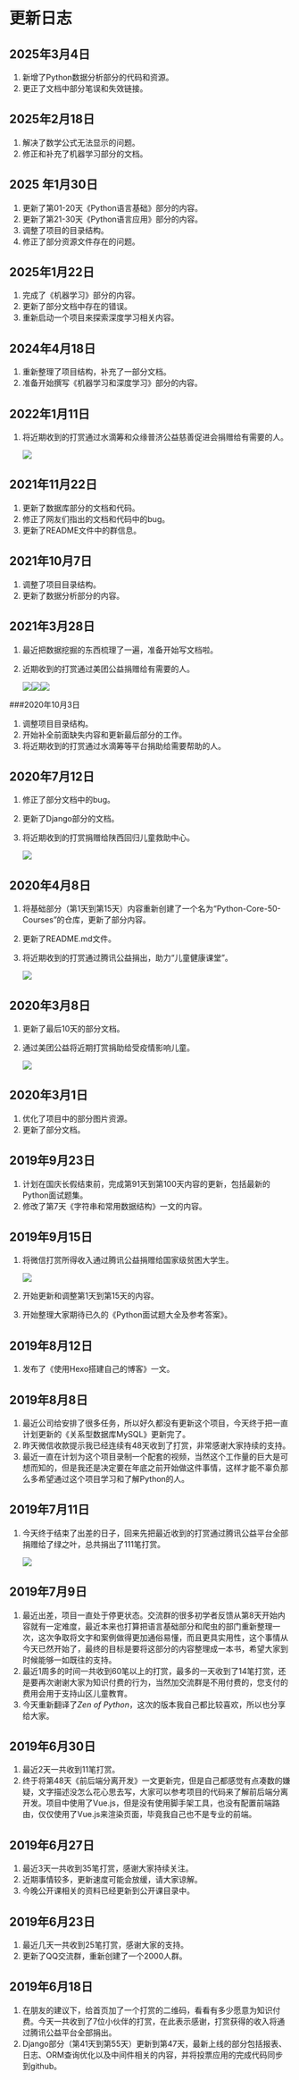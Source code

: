 # 更新日志

## 2025年3月4日

1. 新增了Python数据分析部分的代码和资源。
2. 更正了文档中部分笔误和失效链接。

## 2025年2月18日

1. 解决了数学公式无法显示的问题。
2. 修正和补充了机器学习部分的文档。

## 2025 年1月30日

1. 更新了第01-20天《Python语言基础》部分的内容。
2. 更新了第21-30天《Python语言应用》部分的内容。
3. 调整了项目的目录结构。
4. 修正了部分资源文件存在的问题。

## 2025年1月22日

1. 完成了《机器学习》部分的内容。
2. 更新了部分文档中存在的错误。
3. 重新启动一个项目来探索深度学习相关内容。

## 2024年4月18日

1. 重新整理了项目结构，补充了一部分文档。
2. 准备开始撰写《机器学习和深度学习》部分的内容。

## 2022年1月11日

1.  将近期收到的打赏通过水滴筹和众缘普济公益慈善促进会捐赠给有需要的人。

    ![](.gitbook/assets/ABF827024EA535099DC0E6A66A336C51.png)

## 2021年11月22日

1. 更新了数据库部分的文档和代码。
2. 修正了网友们指出的文档和代码中的bug。
3. 更新了README文件中的群信息。

## 2021年10月7日

1. 调整了项目目录结构。
2. 更新了数据分析部分的内容。

## 2021年3月28日

1. 最近把数据挖掘的东西梳理了一遍，准备开始写文档啦。
2.  近期收到的打赏通过美团公益捐赠给有需要的人。

    ![](.gitbook/assets/donation6.png)![](.gitbook/assets/donation7.png)![](.gitbook/assets/donation8.png)

\###2020年10月3日

1. 调整项目目录结构。
2. 开始补全前面缺失内容和更新最后部分的工作。
3. 将近期收到的打赏通过水滴筹等平台捐助给需要帮助的人。

## 2020年7月12日

1. 修正了部分文档中的bug。
2. 更新了Django部分的文档。
3.  将近期收到的打赏捐赠给陕西回归儿童救助中心。

    ![](.gitbook/assets/donation5.png)

## 2020年4月8日

1. 将基础部分（第1天到第15天）内容重新创建了一个名为“Python-Core-50-Courses”的仓库，更新了部分内容。
2. 更新了README.md文件。
3.  将近期收到的打赏通过腾讯公益捐出，助力“儿童健康课堂”。

    ![](.gitbook/assets/donation4.png)

## 2020年3月8日

1. 更新了最后10天的部分文档。
2.  通过美团公益将近期打赏捐助给受疫情影响儿童。

    ![](.gitbook/assets/donation3.png)

## 2020年3月1日

1. 优化了项目中的部分图片资源。
2. 更新了部分文档。

## 2019年9月23日

1. 计划在国庆长假结束前，完成第91天到第100天内容的更新，包括最新的Python面试题集。
2. 修改了第7天《字符串和常用数据结构》一文的内容。

## 2019年9月15日

1.  将微信打赏所得收入通过腾讯公益捐赠给国家级贫困大学生。

    ![](.gitbook/assets/donation2.png)
2. 开始更新和调整第1天到第15天的内容。
3. 开始整理大家期待已久的《Python面试题大全及参考答案》。

## 2019年8月12日

1. 发布了《使用Hexo搭建自己的博客》一文。

## 2019年8月8日

1. 最近公司给安排了很多任务，所以好久都没有更新这个项目，今天终于把一直计划更新的《关系型数据库MySQL》更新完了。
2. 昨天微信收款提示我已经连续有48天收到了打赏，非常感谢大家持续的支持。
3. 最近一直在计划为这个项目录制一个配套的视频，当然这个工作量的巨大是可想而知的，但是我还是决定要在年底之前开始做这件事情，这样才能不辜负那么多希望通过这个项目学习和了解Python的人。

## 2019年7月11日

1.  今天终于结束了出差的日子，回来先把最近收到的打赏通过腾讯公益平台全部捐赠给了绿之叶，总共捐出了111笔打赏。

    ![](.gitbook/assets/donation1.png)

## 2019年7月9日

1. 最近出差，项目一直处于停更状态。交流群的很多初学者反馈从第8天开始内容就有一定难度，最近本来也打算把语言基础部分和爬虫的部门重新整理一次，这次争取将文字和案例做得更加通俗易懂，而且更具实用性，这个事情从今天已然开始了，最终的目标是要将这部分的内容整理成一本书，希望大家到时候能够一如既往的支持。
2. 最近1周多的时间一共收到60笔以上的打赏，最多的一天收到了14笔打赏，还是要再次谢谢大家为知识付费的行为，当然加交流群是不用付费的，您支付的费用会用于支持山区儿童教育。
3. 今天重新翻译&#x4E86;_&#x5A;en of Python_，这次的版本我自己都比较喜欢，所以也分享给大家。

## 2019年6月30日

1. 最近2天一共收到11笔打赏。
2. 终于将第48天《前后端分离开发》一文更新完，但是自己都感觉有点凑数的嫌疑，文字描述没怎么花心思去写，大家可以参考项目的代码来了解前后端分离开发。项目中使用了Vue.js，但是没有使用脚手架工具，也没有配置前端路由，仅仅使用了Vue.js来渲染页面，毕竟我自己也不是专业的前端。

## 2019年6月27日

1. 最近3天一共收到35笔打赏，感谢大家持续关注。
2. 近期事情较多，更新速度可能会放缓，请大家谅解。
3. 今晚公开课相关的资料已经更新到公开课目录中。

## 2019年6月23日

1. 最近几天一共收到25笔打赏，感谢大家的支持。
2. 更新了QQ交流群，重新创建了一个2000人群。

## 2019年6月18日

1. 在朋友的建议下，给首页加了一个打赏的二维码，看看有多少愿意为知识付费。今天一共收到了7位小伙伴的打赏，在此表示感谢，打赏获得的收入将通过腾讯公益平台全部捐出。
2. Django部分（第41天到第55天）更新到第47天，最新上线的部分包括报表、日志、ORM查询优化以及中间件相关的内容，并将投票应用的完成代码同步到github。
